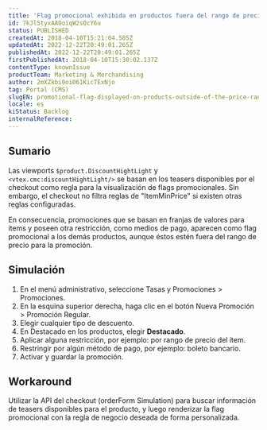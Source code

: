 ```yaml
---
title: 'Flag promocional exhibida en productos fuera del rango de precios'
id: 7kJl5tyxAAOoiqW2sQcY6u
status: PUBLISHED
createdAt: 2018-04-10T15:21:04.585Z
updatedAt: 2022-12-22T20:49:01.265Z
publishedAt: 2022-12-22T20:49:01.265Z
firstPublishedAt: 2018-04-10T15:30:02.137Z
contentType: knownIssue
productTeam: Marketing & Merchandising
author: 2mXZkbi0oi061KicTExNjo
tag: Portal (CMS)
slugEN: promotional-flag-displayed-on-products-outside-of-the-price-range
locale: es
kiStatus: Backlog
internalReference: 
---
```


## Sumario

Las viewports `$product.DiscountHightLight` y `<vtex.cmc:discountHightLight/>` se basan en los teasers disponibles por el checkout como regla para la visualización de flags promocionales. Sin embargo, el checkout no filtra reglas de "ItemMinPrice" si existen otras reglas configuradas.

En consecuencia, promociones que se basan en franjas de valores para ítems y poseen otra restricción, como medios de pago, aparecen como flag promocional a los demás productos, aunque éstos estén fuera del rango de precio para la promoción.

## Simulación

1. En el menú administrativo, seleccione Tasas y Promociones > Promociones.
2. En la esquina superior derecha, haga clic en el botón Nueva Promoción > Promoción Regular.
3. Elegir cualquier tipo de descuento.
4. En Destacado en los productos, elegir __Destacado__.
5. Aplicar alguna restricción, por ejemplo: por rango de precio del ítem.
6. Restringir por algún método de pago, por ejemplo: boleto bancario.
7. Activar y guardar la promoción.

## Workaround

Utilizar la API del checkout (orderForm Simulation) para buscar información de teasers disponibles para el producto, y luego renderizar la flag promocional con la regla de negocio deseada de forma personalizada.

